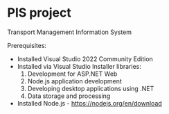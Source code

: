 # PIS project

Transport Management Information System

Prerequisites:
- Installed Visual Studio 2022 Community Edition
- Installed via Visual Studio Installer libraries:
    1. Development for ASP.NET Web
    2. Node.js application development
    3. Developing desktop applications using .NET
    4. Data storage and processing
- Installed Node.js - https://nodejs.org/en/download
  
